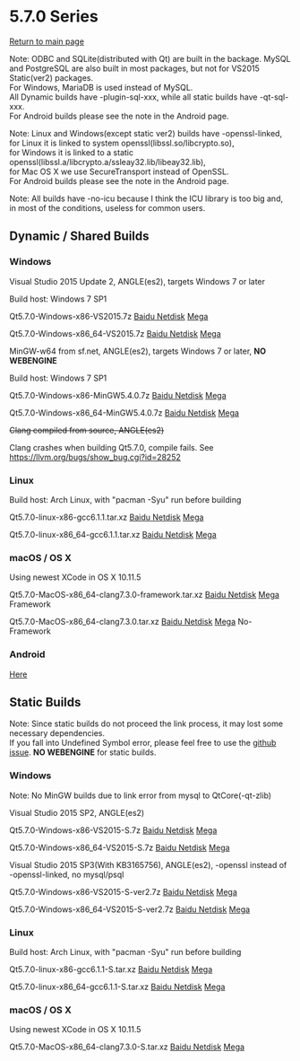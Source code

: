 # 5.7.0 Series

[Return to main page](index.md)

Note: ODBC and SQLite(distributed with Qt) are built in the backage. MySQL and PostgreSQL are also built in most packages, but not for VS2015 Static(ver2) packages.  
For Windows, MariaDB is used instead of MySQL.   
All Dynamic builds have -plugin-sql-xxx, while all static builds have -qt-sql-xxx.   
For Android builds please see the note in the Android page.

Note: Linux and Windows(except static ver2) builds have -openssl-linked,  
for Linux it is linked to system openssl(libssl.so/libcrypto.so),   
for Windows it is linked to a static openssl(libssl.a/libcrypto.a/ssleay32.lib/libeay32.lib),   
for Mac OS X we use SecureTransport instead of OpenSSL.   
For Android builds please see the note in the Android page.

Note: All builds have -no-icu because I think the ICU library is too big and, in most of the conditions, useless for common users.

## Dynamic / Shared Builds

### Windows

Visual Studio 2015 Update 2, ANGLE(es2), targets Windows 7 or later

Build host: Windows 7 SP1

Qt5.7.0-Windows-x86-VS2015.7z [Baidu Netdisk](http://pan.baidu.com/s/1o8zVwMm) [Mega](https://mega.nz/#!ZNgESISL!RwIgKBUI4_RDaLo9XaOVr-7DK0n-tVabHOpA1jI7pf4)

Qt5.7.0-Windows-x86_64-VS2015.7z [Baidu Netdisk](http://pan.baidu.com/s/1c2kaLiw) [Mega](https://mega.nz/#!UJgiSLpC!km35cv-yFWZ_9_92pWiP6AOX8BnSZmXaXTcjV03I7-g)

MinGW-w64 from sf.net, ANGLE(es2), targets Windows 7 or later, __NO WEBENGINE__

Build host: Windows 7 SP1

Qt5.7.0-Windows-x86-MinGW5.4.0.7z [Baidu Netdisk](http://pan.baidu.com/s/1miQxVxY) [Mega](https://mega.nz/#!0NRn1S7S!gax6YyXED1TF5s8nLPlHQ4CRmZngrfbOFXZds_sM7d8)

Qt5.7.0-Windows-x86_64-MinGW5.4.0.7z [Baidu Netdisk](http://pan.baidu.com/s/1c2mIGfA) [Mega](https://mega.nz/#!cd5j1LbI!D_xn7ikDzen3RzaxHEPxEttRfAr6DRfnehzFD159eus)

<del>Clang compiled from source, ANGLE(es2)</del>

Clang crashes when building Qt5.7.0, compile fails. See https://llvm.org/bugs/show_bug.cgi?id=28252

### Linux

Build host: Arch Linux, with "pacman -Syu" run before building

Qt5.7.0-linux-x86-gcc6.1.1.tar.xz [Baidu Netdisk](http://pan.baidu.com/s/1hsbLaz6) [Mega](https://mega.nz/#!NUhG1Z4S!zeRl52_Xot3P4qQ-7j-mNm1YRV2kqAuldBHBG3S8zPM)

Qt5.7.0-linux-x86_64-gcc6.1.1.tar.xz [Baidu Netdisk](http://pan.baidu.com/s/1eSx3KxO) [Mega](https://mega.nz/#!ABAmTTjb!De2OyR1wVs0lhHDHwl9-zm1d6AnkGzeQ9pNbnfQUFIQ)

### macOS / OS X

Using newest XCode in OS X 10.11.5

Qt5.7.0-MacOS-x86_64-clang7.3.0-framework.tar.xz [Baidu Netdisk](http://pan.baidu.com/s/1i599bVJ) [Mega](https://mega.nz/#!FQBXiIhA!CJcpMa0sqSO1C_3Wyx5TFJAYYC88zWhNWU2NjpcnbR4)  Framework

Qt5.7.0-MacOS-x86_64-clang7.3.0.tar.xz [Baidu Netdisk](http://pan.baidu.com/s/1qY3phqW) [Mega](https://mega.nz/#!9UY3TKbT!ueTOlIks6ZPoFMFuxridBbjj_jsl13mSXM1VIy_cLag)  No-Framework

### Android

[Here](5.7.0-android.md)

## Static Builds

Note: Since static builds do not proceed the link process, it may lost some necessary dependencies.   
If you fall into Undefined Symbol error, please feel free to use the [github issue](https://github.com/Fsu0413/QtCompile/issues). __NO WEBENGINE__ for static builds.

### Windows

Note: No MinGW builds due to link error from mysql to QtCore(-qt-zlib)

Visual Studio 2015 SP2, ANGLE(es2)

Qt5.7.0-Windows-x86-VS2015-S.7z [Baidu Netdisk](http://pan.baidu.com/s/1bp6x4Rl) [Mega](https://mega.nz/#!0dBjBZ5S!SgaLH9tcsskNME3R5D7FD0Twp8swsNNBUBTXG4o5YZM)

Qt5.7.0-Windows-x86_64-VS2015-S.7z [Baidu Netdisk](http://pan.baidu.com/s/1mhLybzy) [Mega](https://mega.nz/#!IYZhmBCC!hbBmi_mD-SMzZDXLW7LqtFYwjOACwEkRpANkDI98HUs)

Visual Studio 2015 SP3(With KB3165756), ANGLE(es2), -openssl instead of -openssl-linked, no mysql/psql

Qt5.7.0-Windows-x86-VS2015-S-ver2.7z [Baidu Netdisk](http://pan.baidu.com/s/1o7T3j1w) [Mega](https://mega.nz/#!dFYmhTDT!s1MHE221DUiDCuj3yGxKbbz99Ce65U1ibZvWyreynQg)

Qt5.7.0-Windows-x86_64-VS2015-S-ver2.7z [Baidu Netdisk](http://pan.baidu.com/s/1eREkyh8) [Mega](https://mega.nz/#!sEJC3CKI!BJKr8ZIfgQgWsxjUhiG90VjKINQXe7okQsKYrgCUumo)

### Linux

Build host: Arch Linux, with "pacman -Syu" run before building

Qt5.7.0-linux-x86-gcc6.1.1-S.tar.xz [Baidu Netdisk](http://pan.baidu.com/s/1skRtnRn) [Mega](https://mega.nz/#!gNhVGZjZ!DhQwU1ZgLXmXmQ7jTRAALEjP7OWrgP0ZB4OixLdKdqM)

Qt5.7.0-linux-x86_64-gcc6.1.1-S.tar.xz [Baidu Netdisk](http://pan.baidu.com/s/1sk8wxWh) [Mega](https://mega.nz/#!1ZQ0HaBQ!JHJN5pGPrrpNrDsZ5U7Tdck4sbn9LfUL7tJGTaeQovo)

### macOS / OS X

Using newest XCode in OS X 10.11.5

Qt5.7.0-MacOS-x86_64-clang7.3.0-S.tar.xz [Baidu Netdisk](http://pan.baidu.com/s/1gePBUa3) [Mega](https://mega.nz/#!IAAGFTpK!A1YE5e23qM2y6MH4kxwtWkS9nK6OsIHhJ9Q2SfL0IhU)
